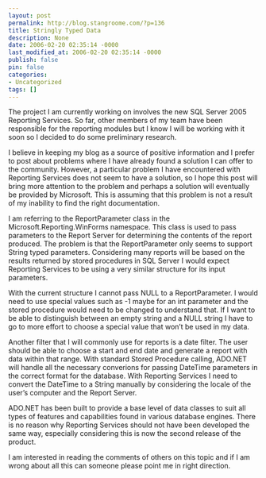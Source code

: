 ```yaml
---
layout: post
permalink: http://blog.stangroome.com/?p=136
title: Stringly Typed Data
description: None
date: 2006-02-20 02:35:14 -0000
last_modified_at: 2006-02-20 02:35:14 -0000
publish: false
pin: false
categories:
- Uncategorized
tags: []
---
```

The project I am currently working on involves the new SQL Server 2005 Reporting Services. So far, other members of my team have been responsible for the reporting modules but I know I will be working with it soon so I decided to do some preliminary research.  
  
I believe in keeping my blog as a source of positive information and I prefer to post about problems where I have already found a solution I can offer to the community. However, a particular problem I have encountered with Reporting Services does not seem to have a solution, so I hope this post will bring more attention to the problem and perhaps a solution will eventually be provided by Microsoft. This is assuming that this problem is not a result of my inability to find the right documentation.  
  
I am referring to the ReportParameter class in the Microsoft.Reporting.WinForms namespace. This class is used to pass parameters to the Report Server for determining the contents of the report produced. The problem is that the ReportParameter only seems to support String typed parameters. Considering many reports will be based on the results returned by stored procedures in SQL Server I would expect Reporting Services to be using a very similar structure for its input parameters.  
  
With the current structure I cannot pass NULL to a ReportParameter. I would need to use special values such as -1 maybe for an int parameter and the stored procedure would need to be changed to understand that. If I want to be able to distinguish between an empty string and a NULL string I have to go to more effort to choose a special value that won’t be used in my data.  
  
Another filter that I will commonly use for reports is a date filter. The user should be able to choose a start and end date and generate a report with data within that range. With standard Stored Procedure calling, ADO.NET will handle all the necessary converions for passing DateTime parameters in the correct format for the database. With Reporting Services I need to convert the DateTime to a String manually by considering the locale of the user’s computer and the Report Server.  
  
ADO.NET has been built to provide a base level of data classes to suit all types of features and capabilities found in various database engines. There is no reason why Reporting Services should not have been developed the same way, especially considering this is now the second release of the product.  
  
I am interested in reading the comments of others on this topic and if I am wrong about all this can someone please point me in right direction.  
  